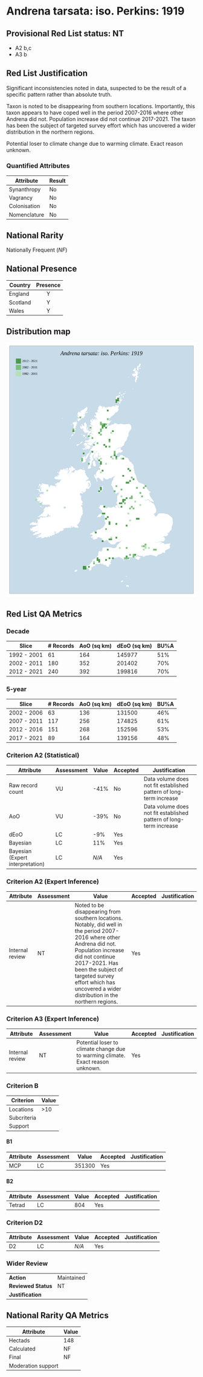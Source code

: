 # Andrena tarsata: iso. Perkins: 1919

## Provisional Red List status: NT
- A2 b,c
- A3 b

## Red List Justification
Significant inconsistencies noted in data, suspected to be the result of a specific pattern rather than absolute truth.

Taxon is noted to be disappearing from southern locations. Importantly, this taxon appears to have coped well in the period 2007-2016 where other Andrena did not. Population increase did not continue 2017-2021. The taxon has been the subject of targeted survey effort which has uncovered a wider distribution in the northern regions.

Potential loser to climate change due to warming climate. Exact reason unknown.
### Quantified Attributes
|Attribute|Result|
|---|---|
|Synanthropy|No|
|Vagrancy|No|
|Colonisation|No|
|Nomenclature|No|


## National Rarity
Nationally Frequent (*NF*)

## National Presence
|Country|Presence
|---|:-:|
|England|Y|
|Scotland|Y|
|Wales|Y|


## Distribution map
![](../map/25.svg)

## Red List QA Metrics
### Decade
| Slice | # Records | AoO (sq km) | dEoO (sq km) |BU%A |
|---|---|---|---|---|
|1992 - 2001|61|164|145977|51%|
|2002 - 2011|180|352|201402|70%|
|2012 - 2021|240|392|199816|70%|
### 5-year
| Slice | # Records | AoO (sq km) | dEoO (sq km) |BU%A |
|---|---|---|---|---|
|2002 - 2006|63|136|131500|46%|
|2007 - 2011|117|256|174825|61%|
|2012 - 2016|151|268|152596|53%|
|2017 - 2021|89|164|139156|48%|
### Criterion A2 (Statistical)
|Attribute|Assessment|Value|Accepted|Justification
|---|---|---|---|---|
|Raw record count|VU|-41%|No|Data volume does not fit established pattern of long-term increase|
|AoO|VU|-39%|No|Data volume does not fit established pattern of long-term increase|
|dEoO|LC|-9%|Yes||
|Bayesian|LC|11%|Yes||
|Bayesian (Expert interpretation)|LC|*N/A*|Yes||
### Criterion A2 (Expert Inference)
|Attribute|Assessment|Value|Accepted|Justification
|---|---|---|---|---|
|Internal review|NT|Noted to be disappearing from southern locations. Notably, did well in the period 2007-2016 where other Andrena did not. Population increase did not continue 2017-2021. Has been the subject of targeted survey effort which has uncovered a wider distribution in the northern regions.|Yes||
### Criterion A3 (Expert Inference)
|Attribute|Assessment|Value|Accepted|Justification
|---|---|---|---|---|
|Internal review|NT|Potential loser to climate change due to warming climate. Exact reason unknown.|Yes||
### Criterion B
|Criterion| Value|
|---|---|
|Locations|>10|
|Subcriteria||
|Support||
#### B1
|Attribute|Assessment|Value|Accepted|Justification
|---|---|---|---|---|
|MCP|LC|351300|Yes||
#### B2
|Attribute|Assessment|Value|Accepted|Justification
|---|---|---|---|---|
|Tetrad|LC|804|Yes||
### Criterion D2
|Attribute|Assessment|Value|Accepted|Justification
|---|---|---|---|---|
|D2|LC|*N/A*|Yes||
### Wider Review
|  |  |
|---|---|
|**Action**|Maintained|
|**Reviewed Status**|NT|
|**Justification**||


## National Rarity QA Metrics
|Attribute|Value|
|---|---|
|Hectads|148|
|Calculated|NF|
|Final|NF|
|Moderation support||



